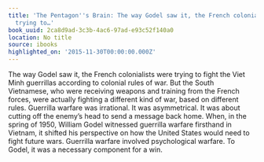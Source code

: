 ```yaml
---
title: 'The Pentagon''s Brain: The way Godel saw it, the French colonialists were
  trying to…'
book_uuid: 2ca8d9ad-3c3b-4ac6-97ad-e93c52f140a0
location: No title
source: ibooks
highlighted_on: '2015-11-30T00:00:00.000Z'
---
```


The way Godel saw it, the French colonialists were trying to fight the Viet Minh guerrillas according to colonial rules of war. But the South Vietnamese, who were receiving weapons and training from the French forces, were actually fighting a different kind of war, based on different rules. Guerrilla warfare was irrational. It was asymmetrical. It was about cutting off the enemy’s head to send a message back home. When, in the spring of 1950, William Godel witnessed guerrilla warfare firsthand in Vietnam, it shifted his perspective on how the United States would need to fight future wars. Guerrilla warfare involved psychological warfare. To Godel, it was a necessary component for a win.
